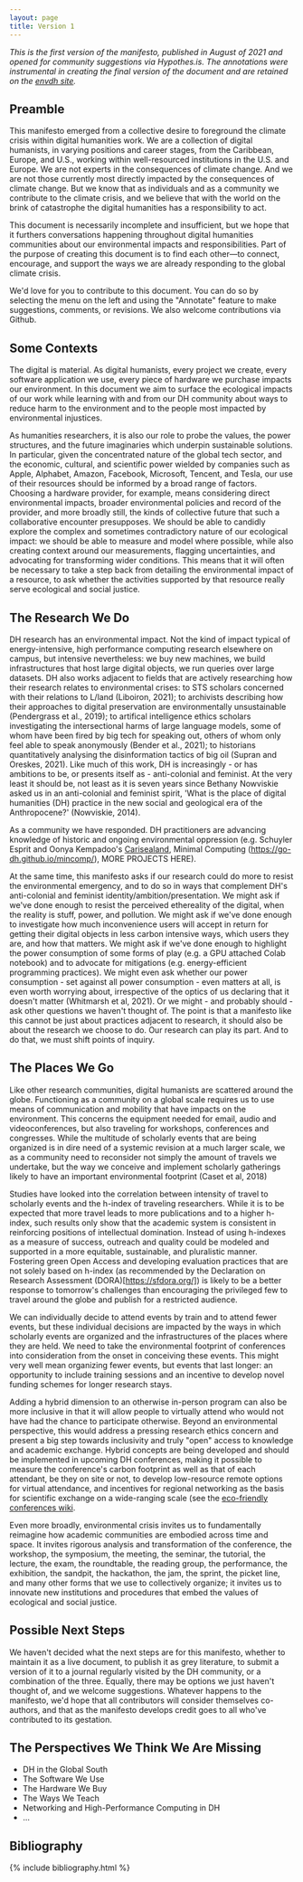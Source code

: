 ```yaml
---
layout: page
title: Version 1
---
```


*This is the first version of the manifesto, published in August of 2021 and opened for community suggestions via Hypothes.is. The annotations were instrumental in creating the final version of the document and are retained on the [envdh site](https://dhc-barnard.github.io/envdh/).*


## Preamble
    
This manifesto emerged from a collective desire to foreground the climate crisis within digital humanities work. We are a collection of digital humanists, in varying positions and career stages, from the Caribbean, Europe, and U.S., working within well-resourced institutions in the U.S. and Europe. We are not experts in the consequences of climate change. And we are not those currently most directly impacted by the consequences of climate change. But we know that as individuals and as a community we contribute to the climate crisis, and we believe that with the world on the brink of catastrophe the digital humanities has a responsibility to act. 

This document is necessarily incomplete and insufficient, but we hope that it furthers conversations happening throughout digital humanities communities about our environmental impacts and responsibilities. Part of the purpose of creating this document is to find each other—to connect, encourage, and support the ways we are already responding to the global climate crisis. 

We'd love for you to contribute to this document. You can do so by selecting the menu on the left and using the "Annotate" feature to make suggestions, comments, or revisions. We also welcome contributions via Github. 
    
## Some Contexts

The digital is material. As digital humanists, every project we create, every software application we use, every piece of hardware we purchase impacts our environment. In this document we aim to surface the ecological impacts of our work while learning with and from our DH community about ways to reduce harm to the environment and to the people most impacted by environmental injustices.

As humanities researchers, it is also our role to probe the values, the power structures, and the future imaginaries which underpin sustainable solutions. In particular, given the concentrated nature of the global tech sector, and the economic, cultural, and scientific power wielded by companies such as Apple, Alphabet, Amazon, Facebook, Microsoft, Tencent, and Tesla, our use of their resources should be informed by a broad range of factors. Choosing a hardware provider, for example, means considering direct environmental impacts, broader environmental policies and record of the provider, and more broadly still, the kinds of collective future that such a collaborative encounter presupposes. We should be able to candidly explore the complex and sometimes contradictory nature of our ecological impact: we should be able to measure and model where possible, while also creating context around our measurements, flagging uncertainties, and advocating for transforming wider conditions. This means that it will often be necessary to take a step back from detailing the environmental impact of a resource, to ask whether the activities supported by that resource really serve ecological and social justice.

## The Research We Do

DH research has an environmental impact. Not the kind of impact typical of energy-intensive, high performance computing research elsewhere on campus, but intensive nevertheless: we buy new machines, we build infrastructures that host large digital objects, we run queries over large datasets. DH also works adjacent to fields that are actively researching how their research relates to environmental crises: to STS scholars concerned with their relations to L/land (Liboiron, 2021); to archivists describing how their approaches to digital preservation are environmentally unsustainable (Pendergrass et al., 2019); to artifical intelligence ethics scholars investigating the intersectional harms of large language models, some of whom have been fired by big tech for speaking out, others of whom only feel able to speak anonymously (Bender et al., 2021); to historians quantitatively analysing the disinformation tactics of big oil (Supran and Oreskes, 2021). Like much of this work, DH is increasingly - or has ambitions to be, or presents itself as - anti-colonial and feminist. At the very least it should be, not least as it is seven years since Bethany Nowviskie asked us in an anti-colonial and feminist spirit, 'What is the place of digital humanities (DH) practice in the new social and geological era of the Anthropocene?' (Nowviskie, 2014).

As a community we have responded. DH practitioners are advancing knowledge of historic and ongoing environmental oppression (e.g. Schuyler Esprit and Oonya Kempadoo's [Carisealand](https://carisealand.org/), Minimal Computing (https://go-dh.github.io/mincomp/), MORE PROJECTS HERE).  

At the same time, this manifesto asks if our research could do more to resist the environmental emergency, and to do so in ways that complement DH's anti-colonial and feminist identity/ambition/presentation. We might ask if we've done enough to resist the perceived ethereality of the digital, when the reality is stuff, power, and pollution. We might ask if we've done enough to investigate how much inconvenience users will accept in return for getting their digital objects in less carbon intensive ways, which users they are, and how that matters. We might ask if we've done enough to highlight the power consumption of some forms of play (e.g. a GPU attached Colab notebook) and to advocate for mitigations (e.g. energy-efficient programming practices). We might even ask whether our power consumption - set against all power consumption - even matters at all, is even worth worrying about, irrespective of the optics of us declaring that it doesn't matter (Whitmarsh et al, 2021). Or we might - and probably should - ask other questions we haven't thought of. The point is that a manifesto like this cannot be just about practices adjacent to research, it should also be about the research we choose to do. Our research can play its part. And to do that, we must shift points of inquiry.

## The  Places We Go

Like other research communities, digital humanists are scattered around the globe. Functioning as a community on a global scale requires us to use means of communication and mobility that have impacts on the environment. This concerns the equipment needed for email, audio and videoconferences, but also traveling for workshops, conferences and congresses. While the multitude of scholarly events that are being organized is in dire need of a systemic revision at a much larger scale, we as a community need to reconsider not simply the amount of travels we undertake, but the way we conceive and implement scholarly gatherings likely to have an important environmental footprint (Caset et al, 2018)

Studies have looked into the correlation between intensity of travel to scholarly events and the h-index of traveling researchers. While it is to be expected that more travel leads to more publications and to a higher h-index, such results only show that the academic system is consistent in reinforcing positions of intellectual domination. Instead of using h-indexes as a measure of success, outreach and quality could be modeled and supported in a more equitable, sustainable, and pluralistic manner. Fostering green Open Access and developing evaluation practices that are not solely based on h-index (as recommended by the Declaration on Research Assessment (DORA)[https://sfdora.org/]) is likely to be a better response to tomorrow's challenges than encouraging the privileged few to travel around the globe and publish for a restricted audience.

We can individually decide to attend events by train and to attend fewer events, but these individual decisions are impacted by the ways in which scholarly events are organized and the infrastructures of the places where they are held. We need to take the environmental footprint of conferences into consideration from the onset in conceiving these events. This might very well mean organizing fewer events, but events that last longer: an opportunity to include training sessions and an incentive to develop novel funding schemes for longer research stays.

Adding a hybrid dimension to an otherwise in-person program can also be more inclusive in that it will allow people to virtually attend who would not have had the chance to participate otherwise. Beyond an environmental perspective, this would address a pressing research ethics concern and present a big step towards inclusivity and truly "open" access to knowledge and academic exchange. Hybrid concepts are being developed and should be implemented in upcoming DH conferences, making it possible to measure the conference's carbon footprint as well as that of each attendant, be they on site or not, to develop low-resource remote options for virtual attendance, and incentives for regional networking as the basis for scientific exchange on a wide-ranging scale (see the [eco-friendly conferences wiki](https://sustainability.wiki.gwdg.de/doku.php?id=conferences).

Even more broadly, environmental crisis invites us to fundamentally reimagine how academic communities are embodied across time and space. It invites rigorous analysis and transformation of the conference, the workshop, the symposium, the meeting, the seminar, the tutorial, the lecture, the exam, the roundtable, the reading group, the performance, the exhibition, the sandpit, the hackathon, the jam, the sprint, the picket line, and many other forms that we use to collectively organize; it invites us to innovate new institutions and procedures that embed the values of ecological and social justice.


## Possible Next Steps
We haven't decided what the next steps are for this manifesto, whether to maintain it as a live document, to publish it as grey literature, to submit a version of it to a journal regularly visited by the DH community, or a combination of the three. Equally, there may be options we just haven't thought of, and we welcome suggestions. Whatever happens to the manifesto, we'd hope that all contributors will consider themselves co-authors, and that as the manifesto develops credit goes to all who've contributed to its gestation.

## The Perspectives We Think We Are Missing

- DH in the Global South
- The Software We Use 
- The Hardware We Buy
- The Ways We Teach
- Networking and High-Performance Computing in DH
- ...


## Bibliography
  {% include bibliography.html %}